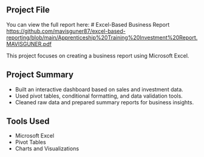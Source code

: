 ## Project File

You can view the full report here: # Excel-Based Business Report
https://github.com/mavisguner87/excel-based-reporting/blob/main/Apprenticeship%20Training%20Investment%20Report.MAVISGUNER.pdf

This project focuses on creating a business report using Microsoft Excel.
## Project Summary
- Built an interactive dashboard based on sales and investment data.
- Used pivot tables, conditional formatting, and data validation tools.
- Cleaned raw data and prepared summary reports for business insights.

## Tools Used
- Microsoft Excel
- Pivot Tables
- Charts and Visualizations
